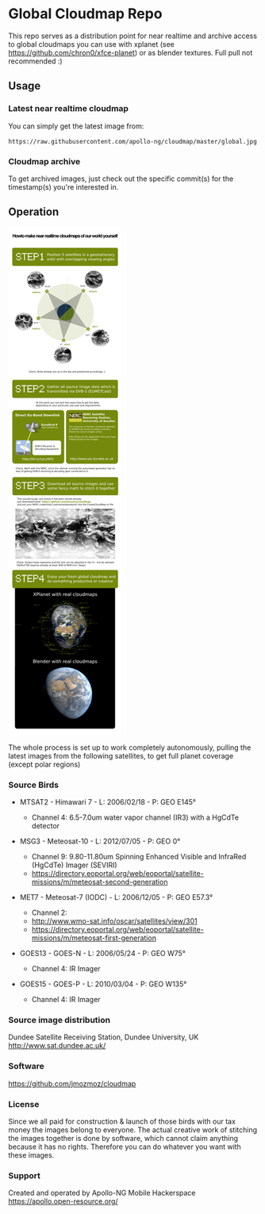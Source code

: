 # Global Cloudmap Repo

This repo serves as a distribution point for near realtime and archive access to global cloudmaps you can use with xplanet (see  https://github.com/chron0/xfce-planet) or as blender textures. Full pull not recommended :)


## Usage

### Latest near realtime cloudmap

You can simply get the latest image from:

    https://raw.githubusercontent.com/apollo-ng/cloudmap/master/global.jpg

### Cloudmap archive

To get archived images, just check out the specific commit(s) for the timestamp(s) you're interested in.

## Operation

![HOWTO make near realtime cloudmaps of our world yourself](https://raw.githubusercontent.com/apollo-ng/cloudmap/master/howto_global_cloudmap.jpg "HOWTO make near realtime cloudmaps of our world yourself")

The whole process is set up to work completely autonomously, pulling the latest images from
the following satellites, to get full planet coverage (except polar regions)

### Source Birds

  * MTSAT2 - Himawari 7 - L: 2006/02/18 - P: GEO E145°
    * Channel 4: 6.5-7.0um water vapor channel (IR3) with a HgCdTe detector

  * MSG3 - Meteosat-10 - L: 2012/07/05 - P: GEO 0°
    * Channel 9: 9.80-11.80um Spinning Enhanced Visible and InfraRed (HgCdTe) Imager (SEVIRI)
    * https://directory.eoportal.org/web/eoportal/satellite-missions/m/meteosat-second-generation 

  * MET7 - Meteosat-7 (IODC) - L: 2006/12/05 - P: GEO E57.3°
    * Channel 2:  
    * http://www.wmo-sat.info/oscar/satellites/view/301
    * https://directory.eoportal.org/web/eoportal/satellite-missions/m/meteosat-first-generation

  * GOES13 - GOES-N - L: 2006/05/24 - P: GEO W75° 
    * Channel 4: IR Imager

  * GOES15 - GOES-P - L: 2010/03/04 - P: GEO W135°
    * Channel 4: IR Imager

### Source image distribution

  Dundee Satellite Receiving Station, Dundee University, UK
  http://www.sat.dundee.ac.uk/

### Software

  https://github.com/jmozmoz/cloudmap

### License

Since we all paid for construction & launch of those birds with our tax
money the images belong to everyone. The actual creative work of stitching
the images together is done by software, which cannot claim anything
because it has no rights. Therefore you can do whatever you want with
these images.

### Support

Created and operated by Apollo-NG Mobile Hackerspace
https://apollo.open-resource.org/


